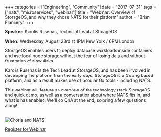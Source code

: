 +++
categories = ["Engineering", "Community"]
date = "2017-07-31"
tags = ["nats", "microservices", "webinar"]
title = "Webinar: Overview of StorageOS, and why they chose NATS for their platform"
author = "Brian Flannery"
+++

**Speaker:** Karolis Rusenas, Technical Lead at StorageOS

**When:** Wednesday, August 23rd at 1PM New York / 6PM London

StorageOS enables users to deploy database workloads inside containers and use local node storage without the fear of losing data and without frustration of slow disks.

Karolis Rusenas is the Tech Lead at StorageOS, and has been involved in developing the platform from the early days. StorageOS is a Golang based platform, and as a result makes use of popular Go tools - including NATS.

This webinar will feature an overview of the technology stack StorageOS and quick demo, as well as a conversation about where NATS fits in, and what is has enabled. We'll do QnA at the end, so bring a few questions along!

<br>

<img class="img-responsive center-block" alt="Choria and NATS" src="/img/blog/webinar-storageos.png">

<br>

<a target="_blank" href="https://attendee.gotowebinar.com/register/6813019732208491010" class="btn btn-primary btn-lg btn-block">Register for Webinar</a>
